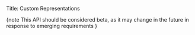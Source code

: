 Title: Custom Representations

{note
This API should be considered beta, as it may change in the future in response to emerging requirements
}